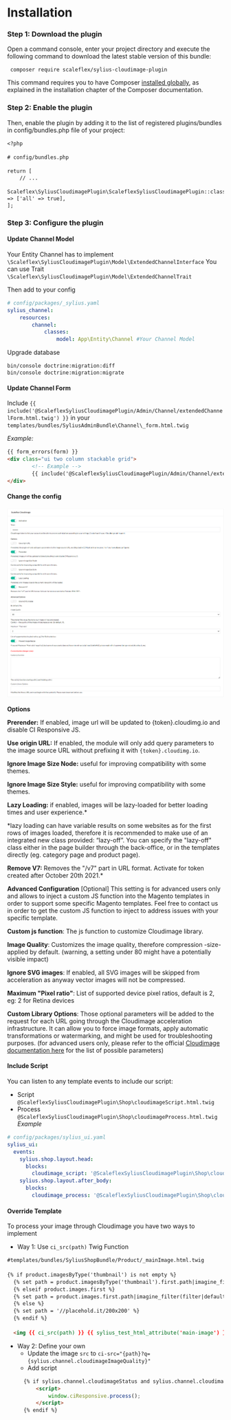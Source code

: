# Installation

### Step 1: Download the plugin
Open a command console, enter your project directory and execute the 
following command to download the latest stable version of this bundle:

```shell
 composer require scaleflex/sylius-cloudimage-plugin
```

This command requires you to have Composer [installed globally](https://getcomposer.org/doc/00-intro.md), as explained in the installation 
chapter of the Composer documentation.

### Step 2: Enable the plugin
Then, enable the plugin by adding it to the list of registered 
plugins/bundles in config/bundles.php file of your project:

```injectablephp
<?php

# config/bundles.php

return [
    // ...
    Scaleflex\SyliusCloudimagePlugin\ScaleflexSyliusCloudimagePlugin::class => ['all' => true],
];
```

### Step 3: Configure the plugin

#### Update Channel Model
Your Entity Channel has to implement ```\Scaleflex\SyliusCloudimagePlugin\Model\ExtendedChannelInterface``` 
You can use Trait ```\Scaleflex\SyliusCloudimagePlugin\Model\ExtendedChannelTrait```

Then add to your config

```yaml
# config/packages/_sylius.yaml
sylius_channel:
    resources:
        channel:
            classes:
                model: App\Entity\Channel #Your Channel Model
```

Upgrade database

```shell
bin/console doctrine:migration:diff
bin/console doctrine:migration:migrate
```

#### Update Channel Form
Include ```{{ include('@ScaleflexSyliusCloudimagePlugin/Admin/Channel/extendedChannelForm.html.twig') }}```
in your ```templates/bundles/SyliusAdminBundle\Channel\_form.html.twig```

_Example:_
```html
{{ form_errors(form) }}
<div class="ui two column stackable grid">
        <!-- Example -->
        {{ include('@ScaleflexSyliusCloudimagePlugin/Admin/Channel/extendedChannelForm.html.twig') }}
</div>

```

#### Change the config
<img src="./doc/img.png"/>

**Options**

**Prerender:** If enabled, image url will be updated to {token}.cloudimg.io and disable CI Responsive JS.

**Use origin URL:** If enabled, the module will only add query parameters to the image source URL without prefixing it with `{token}.cloudimg.io`.

**Ignore Image Size Node:** useful for improving compatibility with some themes.

**Ignore Image Size Style:** useful for improving compatibility with some themes.

**Lazy Loading:** if enabled, images will be lazy-loaded for better loading times and user experience.*

*lazy loading can have variable results on some websites as for the first rows of images loaded, therefore it is recommended to make use of an integrated new class provided: “lazy-off”. You can specify the "lazy-off" class either in the page builder through the back-office, or in the templates directly (eg. category page and product page).

**Remove V7:** Removes the "/v7" part in URL format. Activate for token created after October 20th 2021.*

**Advanced Configuration** [Optional]
This setting is for advanced users only and allows to inject a custom JS function into the Magento templates in order to support some specific Magento templates. Feel free to contact us in order to get the custom JS function to inject to address issues with your specific template.

**Custom js function**: The js function to customize Cloudimage library.

**Image Quality**: Customizes the image quality, therefore compression -size- applied by default. (warning, a setting under 80 might have a potentially visible impact)

**Ignore SVG images**: If enabled, all SVG images will be skipped from acceleration as anyway vector images will not be compressed.

**Maximum "Pixel ratio"**: List of supported device pixel ratios, default is 2, eg: 2 for Retina devices

**Custom Library Options**: Those optional parameters will be added to the request for each URL going through the Cloudimage acceleration infrastructure. It can allow you to force image formats, apply automatic transformations or watermarking, and might be used for troubleshooting purposes. (for advanced users only, please refer to the official [Cloudimage documentation here](https://docs/cloudimage.io) for the list of possible parameters)



#### Include Script
You can listen to any template events to include our script:
- Script ```@ScaleflexSyliusCloudimagePlugin\Shop\cloudimageScript.html.twig```
- Process ```@ScaleflexSyliusCloudimagePlugin\Shop\cloudimageProcess.html.twig```
_Example_
```yaml
# config/packages/sylius_ui.yaml
sylius_ui:
  events:
    sylius.shop.layout.head:
      blocks:
        cloudimage_script: '@ScaleflexSyliusCloudimagePlugin\Shop\cloudimageScript.html.twig'
    sylius.shop.layout.after_body:
      blocks:
        cloudimage_process: '@ScaleflexSyliusCloudimagePlugin\Shop\cloudimageProcess.html.twig'
```


#### Override Template
To process your image through Cloudimage you have two ways to implement

- Way 1: Use ```ci_src(path)``` Twig Function
```html
#templates/bundles/SyliusShopBundle/Product/_mainImage.html.twig

{% if product.imagesByType('thumbnail') is not empty %}
  {% set path = product.imagesByType('thumbnail').first.path|imagine_filter(filter|default('sylius_shop_product_thumbnail')) %}
  {% elseif product.images.first %}
  {% set path = product.images.first.path|imagine_filter(filter|default('sylius_shop_product_thumbnail')) %}
  {% else %}
  {% set path = '//placehold.it/200x200' %}
  {% endif %}

  <img {{ ci_src(path) }} {{ sylius_test_html_attribute('main-image') }} alt="{{ product.name }}" class="ui bordered image" />
```

- Way 2: Define your own
  - Update the image ```src``` to ```ci-src="{path}?q={sylius.channel.cloudimageImageQuality}"```
  - Add script
  ```html
    {% if sylius.channel.cloudimageStatus and sylius.channel.cloudimageToken %}
        <script>
            window.ciResponsive.process();
        </script>
    {% endif %}
  ```
